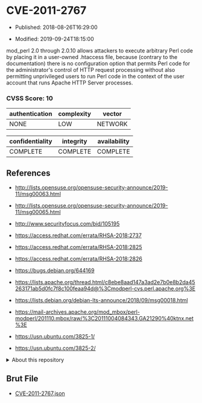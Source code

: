 # CVE-2011-2767

- Published: 2018-08-26T16:29:00

- Modified: 2019-09-24T18:15:00

mod_perl 2.0 through 2.0.10 allows attackers to execute arbitrary Perl code by placing it in a user-owned .htaccess file, because (contrary to the documentation) there is no configuration option that permits Perl code for the administrator's control of HTTP request processing without also permitting unprivileged users to run Perl code in the context of the user account that runs Apache HTTP Server processes.

### CVSS Score: **10**

| authentication | complexity | vector |
| --- | --- | --- |
| NONE | LOW | NETWORK |

| confidentiality | integrity | availability |
| --- | --- | --- |
| COMPLETE | COMPLETE | COMPLETE |

## References

* http://lists.opensuse.org/opensuse-security-announce/2019-11/msg00063.html

* http://lists.opensuse.org/opensuse-security-announce/2019-11/msg00065.html

* http://www.securityfocus.com/bid/105195

* https://access.redhat.com/errata/RHSA-2018:2737

* https://access.redhat.com/errata/RHSA-2018:2825

* https://access.redhat.com/errata/RHSA-2018:2826

* https://bugs.debian.org/644169

* https://lists.apache.org/thread.html/c8ebe8aad147a3ad2e7b0e8b2da45263171ab5d0fc7f8c100feaa94d@%3Cmodperl-cvs.perl.apache.org%3E

* https://lists.debian.org/debian-lts-announce/2018/09/msg00018.html

* https://mail-archives.apache.org/mod_mbox/perl-modperl/201110.mbox/raw/%3C20111004084343.GA21290%40ktnx.net%3E

* https://usn.ubuntu.com/3825-1/

* https://usn.ubuntu.com/3825-2/

<details>
<summary>About this repository</summary> 

  This repository is part of the project [Live Hack CVE](https://github.com/Live-Hack-CVE). Main website can be found [www.live-hack.org](https://www.live-hack.org) 
  
  Made by [Sn0wAlice](https://github.com/Sn0wAlice) for the people that care about security and need to have a feed of the latest CVEs. Hope you enjoy it, don't forget to star the repo and follow me on [Twitter](https://twitter.com/Sn0wAlice) and [Github](https://github.com/Sn0wAlice). And that is my [personnal website](https://www.alice-snow.me/)

  - [Home Page](https://github.com/Live-Hack-CVE)
  - [Framework](https://github.com/Live-Hack-CVE/cve-framework)
  - [CVE database](https://github.com/Live-Hack-CVE/full_database)
  - [Changelog](https://github.com/Live-Hack-CVE/Changelog)
</details>

## Brut File

* [CVE-2011-2767.json](https://raw.githubusercontent.com/Live-Hack-CVE/full_database/main/cves/2011/CVE-2011-2767.json)

